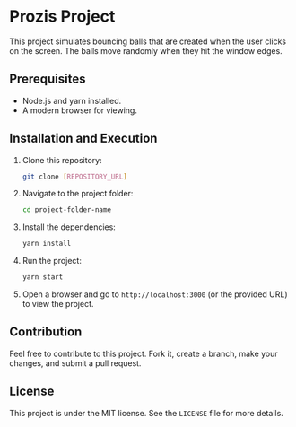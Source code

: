 # Prozis Project

This project simulates bouncing balls that are created when the user clicks on the screen. The balls move randomly when they hit the window edges.


## Prerequisites

- Node.js and yarn installed.
- A modern browser for viewing.

## Installation and Execution

1. Clone this repository:
   ```bash
   git clone [REPOSITORY_URL]
   ```

2. Navigate to the project folder:
   ```bash
   cd project-folder-name
   ```

3. Install the dependencies:
   ```bash
   yarn install
   ```

4. Run the project:
   ```bash
   yarn start
   ```

5. Open a browser and go to `http://localhost:3000` (or the provided URL) to view the project.

## Contribution

Feel free to contribute to this project. Fork it, create a branch, make your changes, and submit a pull request.

## License

This project is under the MIT license. See the `LICENSE` file for more details.
